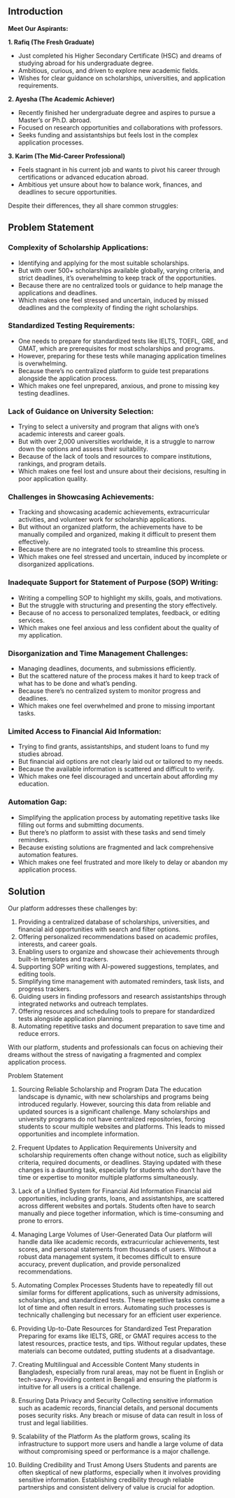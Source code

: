 ## **Introduction**

**Meet Our Aspirants:**

**1\. Rafiq (The Fresh Graduate)**

* Just completed his Higher Secondary Certificate (HSC) and dreams of studying abroad for his undergraduate degree.  
* Ambitious, curious, and driven to explore new academic fields.  
* Wishes for clear guidance on scholarships, universities, and application requirements.

**2\. Ayesha (The Academic Achiever)**

* Recently finished her undergraduate degree and aspires to pursue a Master’s or Ph.D. abroad.  
* Focused on research opportunities and collaborations with professors.  
* Seeks funding and assistantships but feels lost in the complex application processes.

**3\. Karim (The Mid-Career Professional)**

* Feels stagnant in his current job and wants to pivot his career through certifications or advanced education abroad.  
* Ambitious yet unsure about how to balance work, finances, and deadlines to secure opportunities.

Despite their differences, they all share common struggles:

## **Problem Statement**

### **Complexity of Scholarship Applications:**

* Identifying and applying for the most suitable scholarships.  
* But with over 500+ scholarships available globally, varying criteria, and strict deadlines, it’s overwhelming to keep track of the opportunities.  
* Because there are no centralized tools or guidance to help manage the applications and deadlines.  
* Which makes one feel stressed and uncertain, induced by missed deadlines and the complexity of finding the right scholarships.

### **Standardized Testing Requirements:**

* One needs to prepare for standardized tests like IELTS, TOEFL, GRE, and GMAT, which are prerequisites for most scholarships and programs.  
* However, preparing for these tests while managing application timelines is overwhelming.  
* Because there’s no centralized platform to guide test preparations alongside the application process.  
* Which makes one feel unprepared, anxious, and prone to missing key testing deadlines.

### **Lack of Guidance on University Selection:**

* Trying to select a university and program that aligns with one’s academic interests and career goals.  
* But with over 2,000 universities worldwide, it is a struggle to narrow down the options and assess their suitability.  
* Because of the lack of tools and resources to compare institutions, rankings, and program details.  
* Which makes one feel lost and unsure about their decisions, resulting in poor application quality.

### **Challenges in Showcasing Achievements:**

* Tracking and showcasing academic achievements, extracurricular activities, and volunteer work for scholarship applications.  
* But without an organized platform, the achievements have to be manually compiled and organized, making it difficult to present them effectively.  
* Because there are no integrated tools to streamline this process.  
* Which makes one feel stressed and uncertain, induced by incomplete or disorganized applications.

### **Inadequate Support for Statement of Purpose (SOP) Writing:**

* Writing a compelling SOP to highlight my skills, goals, and motivations.  
* But the struggle with structuring and presenting the story effectively.  
* Because of no access to personalized templates, feedback, or editing services.  
* Which makes one feel anxious and less confident about the quality of my application.

### **Disorganization and Time Management Challenges:**

* Managing deadlines, documents, and submissions efficiently.  
* But the scattered nature of the process makes it hard to keep track of what has to be done and what’s pending.  
* Because there’s no centralized system to monitor progress and deadlines.  
* Which makes one feel overwhelmed and prone to missing important tasks.

### **Limited Access to Financial Aid Information:**

* Trying to find grants, assistantships, and student loans to fund my studies abroad.  
* But financial aid options are not clearly laid out or tailored to my needs.  
* Because the available information is scattered and difficult to verify.  
* Which makes one feel discouraged and uncertain about affording my education.

### **Automation Gap:**

* Simplifying the application process by automating repetitive tasks like filling out forms and submitting documents.  
* But there’s no platform to assist with these tasks and send timely reminders.  
* Because existing solutions are fragmented and lack comprehensive automation features.  
* Which makes one feel frustrated and more likely to delay or abandon my application process.

## **Solution**

Our platform addresses these challenges by:

1. Providing a centralized database of scholarships, universities, and financial aid opportunities with search and filter options.  
2. Offering personalized recommendations based on academic profiles, interests, and career goals.  
3. Enabling users to organize and showcase their achievements through built-in templates and trackers.  
4. Supporting SOP writing with AI-powered suggestions, templates, and editing tools.  
5. Simplifying time management with automated reminders, task lists, and progress trackers.  
6. Guiding users in finding professors and research assistantships through integrated networks and outreach templates.  
7. Offering resources and scheduling tools to prepare for standardized tests alongside application planning.  
8. Automating repetitive tasks and document preparation to save time and reduce errors.

With our platform, students and professionals can focus on achieving their dreams without the stress of navigating a fragmented and complex application process.

Problem Statement
1. Sourcing Reliable Scholarship and Program Data
The education landscape is dynamic, with new scholarships and programs being introduced regularly. However, sourcing this data from reliable and updated sources is a significant challenge. Many scholarships and university programs do not have centralized repositories, forcing students to scour multiple websites and platforms. This leads to missed opportunities and incomplete information.

2. Frequent Updates to Application Requirements
University and scholarship requirements often change without notice, such as eligibility criteria, required documents, or deadlines. Staying updated with these changes is a daunting task, especially for students who don’t have the time or expertise to monitor multiple platforms simultaneously.

3. Lack of a Unified System for Financial Aid Information
Financial aid opportunities, including grants, loans, and assistantships, are scattered across different websites and portals. Students often have to search manually and piece together information, which is time-consuming and prone to errors.

4. Managing Large Volumes of User-Generated Data
Our platform will handle data like academic records, extracurricular achievements, test scores, and personal statements from thousands of users. Without a robust data management system, it becomes difficult to ensure accuracy, prevent duplication, and provide personalized recommendations.

5. Automating Complex Processes
Students have to repeatedly fill out similar forms for different applications, such as university admissions, scholarships, and standardized tests. These repetitive tasks consume a lot of time and often result in errors. Automating such processes is technically challenging but necessary for an efficient user experience.

6. Providing Up-to-Date Resources for Standardized Test Preparation
Preparing for exams like IELTS, GRE, or GMAT requires access to the latest resources, practice tests, and tips. Without regular updates, these materials can become outdated, putting students at a disadvantage.

7. Creating Multilingual and Accessible Content
Many students in Bangladesh, especially from rural areas, may not be fluent in English or tech-savvy. Providing content in Bengali and ensuring the platform is intuitive for all users is a critical challenge.

8. Ensuring Data Privacy and Security
Collecting sensitive information such as academic records, financial details, and personal documents poses security risks. Any breach or misuse of data can result in loss of trust and legal liabilities.

9. Scalability of the Platform
As the platform grows, scaling its infrastructure to support more users and handle a large volume of data without compromising speed or performance is a major challenge.

10. Building Credibility and Trust Among Users
Students and parents are often skeptical of new platforms, especially when it involves providing sensitive information. Establishing credibility through reliable partnerships and consistent delivery of value is crucial for adoption.

  
